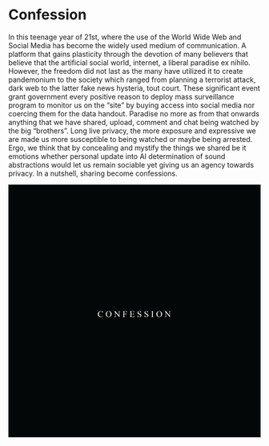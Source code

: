 # Confession

In this teenage year of 21st, where the use of the World Wide Web and Social Media has become the widely used medium of communication. A platform that gains plasticity through the devotion of many believers that believe that the artificial social world, internet, a liberal paradise ex nihilo. However, the freedom did not last as the many have utilized it to create pandemonium to the society which ranged from planning a terrorist attack, dark web to the latter fake news hysteria, tout court. These significant event grant government every positive reason to deploy mass surveillance program to monitor us on the “site” by buying access into social media nor coercing them for the data handout. Paradise no more as from that onwards anything that we have shared, upload, comment and chat being watched by the big “brothers”. Long live privacy, the more exposure and expressive we are made us more susceptible to being watched or maybe being arrested. Ergo, we think that by concealing and mystify the things we shared be it emotions whether personal update into AI determination of sound abstractions would let us remain sociable yet giving us an agency towards privacy. In a nutshell, sharing become confessions. 


![gif](spacial_output_diagram.gif)
